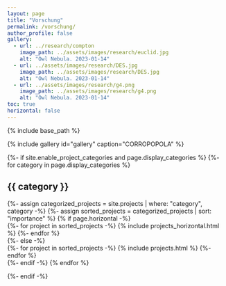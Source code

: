 ```yaml
---
layout: page
title: "Vorschung"
permalink: /vorschung/
author_profile: false
gallery:
  - url: ../research/compton
    image_path: ../assets/images/research/euclid.jpg
    alt: "Owl Nebula. 2023-01-14"
  - url: ../assets/images/research/DES.jpg
    image_path: ../assets/images/research/DES.jpg
    alt: "Owl Nebula. 2023-01-14"
  - url: ../assets/images/research/g4.png
    image_path: ../assets/images/research/g4.png
    alt: "Owl Nebula. 2023-01-14"
toc: true
horizontal: false
---
```

{% include base_path %} 

{% include gallery id="gallery"  caption="CORROPOPOLA" %}

<!-- pages/projects.md -->
<div class="projects">
{%- if site.enable_project_categories and page.display_categories %}
  <!-- Display categorized projects -->
  {%- for category in page.display_categories %}
  <h2 class="category">{{ category }}</h2>
  {%- assign categorized_projects = site.projects | where: "category", category -%}
  {%- assign sorted_projects = categorized_projects | sort: "importance" %}
  <!-- Generate cards for each project -->
  {% if page.horizontal -%}
  <div class="container">
    <div class="row row-cols-2">
    {%- for project in sorted_projects -%}
      {% include projects_horizontal.html %}
    {%- endfor %}
    </div>
  </div>
  {%- else -%}
  <div class="grid">
    {%- for project in sorted_projects -%}
      {% include projects.html %}
    {%- endfor %}
  </div>
  {%- endif -%}
  {% endfor %}


{%- endif -%}
</div>
